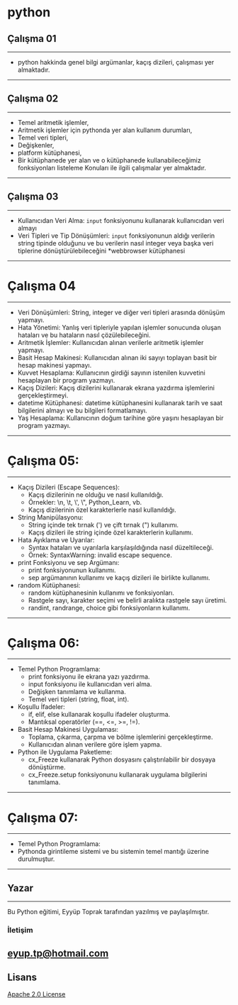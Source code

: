 # python 
## Çalışma  01 
---
* python hakkinda genel bilgi argümanlar, kaçış dizileri, çalışması yer almaktadır.
---
## Çalışma 02 
---
* Temel aritmetik işlemler,
* Aritmetik işlemler için pythonda yer alan kullanım durumları, 
* Temel veri tipleri,
* Değişkenler,
* platform kütüphanesi, 
* Bir kütüphanede yer alan ve o kütüphanede kullanabileceğimiz fonksiyonları listeleme
Konuları ile ilgili çalışmalar yer almaktadır.
---
## Çalışma 03
---
* Kullanıcıdan Veri Alma: `input` fonksiyonunu kullanarak kullanıcıdan veri almayı
* Veri Tipleri ve Tip Dönüşümleri: `input` fonksiyonunun aldığı verilerin string tipinde olduğunu ve bu verilerin nasıl integer veya başka veri tiplerine dönüştürülebileceğini
*webbrowser kütüphanesi
---
# Çalışma 04
---
* Veri Dönüşümleri: String, integer ve diğer veri tipleri arasında dönüşüm yapmayı.
* Hata Yönetimi: Yanlış veri tipleriyle yapılan işlemler sonucunda oluşan hataları ve bu hataların nasıl çözülebileceğini.
* Aritmetik İşlemler: Kullanıcıdan alınan verilerle aritmetik işlemler yapmayı.
* Basit Hesap Makinesi: Kullanıcıdan alınan iki sayıyı toplayan basit bir hesap makinesi yapmayı.
* Kuvvet Hesaplama: Kullanıcının girdiği sayının istenilen kuvvetini hesaplayan bir program yazmayı.
* Kaçış Dizileri: Kaçış dizilerini kullanarak ekrana yazdırma işlemlerini gerçekleştirmeyi.
* datetime Kütüphanesi: datetime kütüphanesini kullanarak tarih ve saat bilgilerini almayı ve bu bilgileri formatlamayı.
* Yaş Hesaplama: Kullanıcının doğum tarihine göre yaşını hesaplayan bir program yazmayı.
---

# Çalışma 05:

---
* Kaçış Dizileri (Escape Sequences):
  * Kaçış dizilerinin ne olduğu ve nasıl kullanıldığı.
  * Örnekler: \\n, \\t, \\', \\\", Python_Learn, vb.
  * Kaçış dizilerinin özel karakterlerle nasıl kullanıldığı.
* String Manipülasyonu:
  * String içinde tek tırnak (') ve çift tırnak (") kullanımı.
  * Kaçış dizileri ile string içinde özel karakterlerin kullanımı.
* Hata Ayıklama ve Uyarılar:
  * Syntax hataları ve uyarılarla karşılaşıldığında nasıl düzeltileceği.
  * Örnek: SyntaxWarning: invalid escape sequence.
* print Fonksiyonu ve sep Argümanı:
  * print fonksiyonunun kullanımı.
  * sep argümanının kullanımı ve kaçış dizileri ile birlikte kullanımı.
* random Kütüphanesi:
  * random kütüphanesinin kullanımı ve fonksiyonları.
  * Rastgele sayı, karakter seçimi ve belirli aralıkta rastgele sayı üretimi.
  * randint, randrange, choice gibi fonksiyonların kullanımı.
---

# Çalışma 06:

---
* Temel Python Programlama:
  * print fonksiyonu ile ekrana yazı yazdırma.
  * input fonksiyonu ile kullanıcıdan veri alma.
  * Değişken tanımlama ve kullanma.
  * Temel veri tipleri (string, float, int).
* Koşullu İfadeler:
  * if, elif, else kullanarak koşullu ifadeler oluşturma.
  * Mantıksal operatörler (==, <=, >=, !=).
* Basit Hesap Makinesi Uygulaması:
  * Toplama, çıkarma, çarpma ve bölme işlemlerini gerçekleştirme.
  * Kullanıcıdan alınan verilere göre işlem yapma.
* Python ile Uygulama Paketleme:
  * cx_Freeze kullanarak Python dosyasını çalıştırılabilir bir dosyaya dönüştürme.
  * cx_Freeze.setup fonksiyonunu kullanarak uygulama bilgilerini tanımlama.

---
# Çalışma 07:
---
* Temel Python Programlama:
 * Pythonda girintileme sistemi ve bu sistemin temel mantığı üzerine durulmuştur.
---

## Yazar
---
Bu Python eğitimi, Eyyüp Toprak tarafından yazılmış ve paylaşılmıştır.
### İletişim

[eyup.tp@hotmail.com](mailto:eyup.tp@hotmail.com)
---
## Lisans
[Apache 2.0 License](https://github.com/apache/.github/blob/main/LICENSE)
